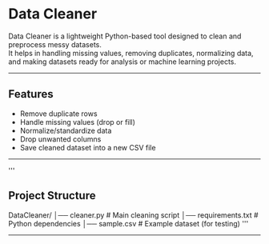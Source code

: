 
#  Data Cleaner

Data Cleaner is a lightweight Python-based tool designed to clean and preprocess messy datasets.  
It helps in handling missing values, removing duplicates, normalizing data, and making datasets ready for analysis or machine learning projects.

---

##  Features
- Remove duplicate rows
- Handle missing values (drop or fill)
- Normalize/standardize data
- Drop unwanted columns
- Save cleaned dataset into a new CSV file

---
'''
##  Project Structure
DataCleaner/
│── cleaner.py         # Main cleaning script
│── requirements.txt   # Python dependencies
│── sample.csv         # Example dataset (for testing)
'''

---
